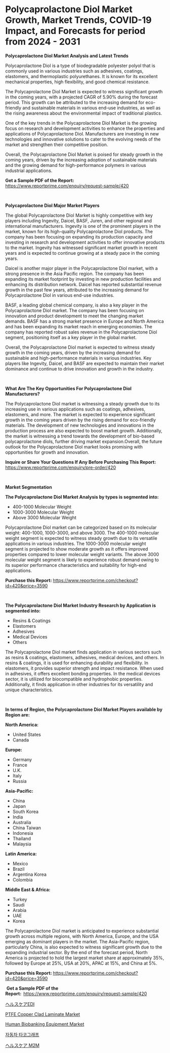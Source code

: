<p><h1>Polycaprolactone Diol Market Growth, Market Trends, COVID-19 Impact, and Forecasts for period from 2024 - 2031</h1></p><p><strong>Polycaprolactone Diol Market Analysis and Latest Trends</strong></p>
<p><p>Polycaprolactone Diol is a type of biodegradable polyester polyol that is commonly used in various industries such as adhesives, coatings, elastomers, and thermoplastic polyurethanes. It is known for its excellent mechanical properties, high flexibility, and good chemical resistance.</p><p>The Polycaprolactone Diol Market is expected to witness significant growth in the coming years, with a projected CAGR of 5.90% during the forecast period. This growth can be attributed to the increasing demand for eco-friendly and sustainable materials in various end-use industries, as well as the rising awareness about the environmental impact of traditional plastics.</p><p>One of the key trends in the Polycaprolactone Diol Market is the growing focus on research and development activities to enhance the properties and applications of Polycaprolactone Diol. Manufacturers are investing in new technologies and innovative solutions to cater to the evolving needs of the market and strengthen their competitive position.</p><p>Overall, the Polycaprolactone Diol Market is poised for steady growth in the coming years, driven by the increasing adoption of sustainable materials and the growing demand for high-performance polymers in various industrial applications.</p></p>
<p><strong>Get a Sample PDF of the Report:&nbsp;</strong> <a href="https://www.reportprime.com/enquiry/request-sample/420">https://www.reportprime.com/enquiry/request-sample/420</a></p>
<p>&nbsp;</p>
<p><strong>Polycaprolactone Diol Major Market Players</strong></p>
<p><p>The global Polycaprolactone Diol Market is highly competitive with key players including Ingevity, Daicel, BASF, Juren, and other regional and international manufacturers. Ingevity is one of the prominent players in the market, known for its high-quality Polycaprolactone Diol products. The company has been focusing on expanding its production capacity and investing in research and development activities to offer innovative products to the market. Ingevity has witnessed significant market growth in recent years and is expected to continue growing at a steady pace in the coming years.</p><p>Daicel is another major player in the Polycaprolactone Diol market, with a strong presence in the Asia Pacific region. The company has been expanding its market footprint by investing in new production facilities and enhancing its distribution network. Daicel has reported substantial revenue growth in the past few years, attributed to the increasing demand for Polycaprolactone Diol in various end-use industries.</p><p>BASF, a leading global chemical company, is also a key player in the Polycaprolactone Diol market. The company has been focusing on innovation and product development to meet the changing market demands. BASF has a strong market presence in Europe and North America and has been expanding its market reach in emerging economies. The company has reported robust sales revenue in the Polycaprolactone Diol segment, positioning itself as a key player in the global market.</p><p>Overall, the Polycaprolactone Diol market is expected to witness steady growth in the coming years, driven by the increasing demand for sustainable and high-performance materials in various industries. Key players like Ingevity, Daicel, and BASF are expected to maintain their market dominance and continue to drive innovation and growth in the industry.</p></p>
<p>&nbsp;</p>
<p><strong>What Are The Key Opportunities For Polycaprolactone Diol Manufacturers?</strong></p>
<p><p>The Polycaprolactone Diol market is witnessing a steady growth due to its increasing use in various applications such as coatings, adhesives, elastomers, and more. The market is expected to experience significant growth in the coming years driven by the rising demand for eco-friendly materials. The development of new technologies and innovations in the production process are also expected to boost market growth. Additionally, the market is witnessing a trend towards the development of bio-based polycaprolactone diols, further driving market expansion.Overall, the future outlook for the Polycaprolactone Diol market looks promising with opportunities for growth and innovation.</p></p>
<p><strong>Inquire or Share Your Questions If Any Before Purchasing This Report:</strong> <a href="https://www.reportprime.com/enquiry/pre-order/420">https://www.reportprime.com/enquiry/pre-order/420</a></p>
<p>&nbsp;</p>
<p><strong>Market Segmentation</strong></p>
<p><strong>The Polycaprolactone Diol Market Analysis by types is segmented into:</strong></p>
<p><ul><li>400-1000 Molecular Weight</li><li>1000-3000 Molecular Weight</li><li>Above 3000 Molecular Weight</li></ul></p>
<p><p>Polycaprolactone Diol market can be categorized based on its molecular weight: 400-1000, 1000-3000, and above 3000. The 400-1000 molecular weight segment is expected to witness steady growth due to its versatile applications in various industries. The 1000-3000 molecular weight segment is projected to show moderate growth as it offers improved properties compared to lower molecular weight variants. The above 3000 molecular weight segment is likely to experience robust demand owing to its superior performance characteristics and suitability for high-end applications.</p></p>
<p><strong>Purchase this Report:&nbsp;</strong><a href="https://www.reportprime.com/checkout?id=420&price=3590">https://www.reportprime.com/checkout?id=420&price=3590</a></p>
<p>&nbsp;</p>
<p><strong>The Polycaprolactone Diol Market Industry Research by Application is segmented into:</strong></p>
<p><ul><li>Resins & Coatings</li><li>Elastomers</li><li>Adhesives</li><li>Medical Devices</li><li>Others</li></ul></p>
<p><p>The Polycaprolactone Diol market finds application in various sectors such as resins & coatings, elastomers, adhesives, medical devices, and others. In resins & coatings, it is used for enhancing durability and flexibility. In elastomers, it provides superior strength and impact resistance. When used in adhesives, it offers excellent bonding properties. In the medical devices sector, it is utilized for biocompatible and hydrophobic properties. Additionally, it finds application in other industries for its versatility and unique characteristics.</p></p>
<p>&nbsp;</p>
<p><strong>In terms of Region, the Polycaprolactone Diol Market Players available by Region are:</strong></p>
<p>
    <p> <strong> North America: </strong>
        <ul>
            <li>United States</li>
            <li>Canada</li>
        </ul>
        </p> 
    <p> <strong> Europe: </strong>
        <ul>
            <li>Germany</li>
            <li>France</li>
            <li>U.K.</li>
            <li>Italy</li>
            <li>Russia</li>
        </ul>
        </p> 
    <p> <strong> Asia-Pacific: </strong>
        <ul>
            <li>China</li>
            <li>Japan</li>
            <li>South Korea</li>
            <li>India</li>
            <li>Australia</li>
            <li>China Taiwan</li>
            <li>Indonesia</li>
            <li>Thailand</li>
            <li>Malaysia</li>
        </ul>
        </p> 
    <p> <strong> Latin America: </strong>
        <ul>
            <li>Mexico</li>
            <li>Brazil</li>
            <li>Argentina Korea</li>
            <li>Colombia</li>
        </ul>
        </p> 
    <p> <strong> Middle East & Africa: </strong>
        <ul>
            <li>Turkey</li>
            <li>Saudi</li>
            <li>Arabia</li>
            <li>UAE</li>
            <li>Korea</li>
        </ul>
    </p>
    </p>
<p><p>The Polycaprolactone Diol market is anticipated to experience substantial growth across multiple regions, with North America, Europe, and the USA emerging as dominant players in the market. The Asia-Pacific region, particularly China, is also expected to witness significant growth due to the expanding industrial sector. By the end of the forecast period, North America is projected to hold the largest market share at approximately 35%, followed by Europe at 25%, USA at 20%, APAC at 15%, and China at 5%.</p></p>
<p><strong>Purchase this Report: </strong><a href="https://www.reportprime.com/checkout?id=420&price=3590">https://www.reportprime.com/checkout?id=420&price=3590</a></p>
<p>&nbsp;<strong>Get a Sample PDF of the Report:&nbsp;&nbsp;</strong><a href="https://www.reportprime.com/enquiry/request-sample/420">https://www.reportprime.com/enquiry/request-sample/420</a></p>
<p><strong></strong></p>
<p><p><a href="https://github.com/xnljig2898992/Market-Research-Report-List-1/blob/main/9802744193378.md">ヘルスケアEDI</a></p><p><a href="https://github.com/Whitneyboyettebo9kiw7yr13/Market-Research-Report-List-1/blob/main/ptfe-copper-clad-laminate-market.md">PTFE Copper Clad Laminate Market</a></p><p><a href="https://issuu.com/reportprime-2/docs/human-biobanking-equipment-market-size-2030.pptx">Human Biobanking Equipment Market</a></p><p><a href="https://github.com/vsn7qpua81q/Market-Research-Report-List-1/blob/main/6249459193163.md">자동차 타코그래프</a></p><p><a href="https://github.com/adcxff01450218/Market-Research-Report-List-1/blob/main/2761929193379.md">ヘルスケア M2M</a></p></p>